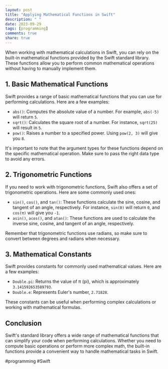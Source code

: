 ```yaml
---
layout: post
title: "Applying Mathematical Functions in Swift"
description: " "
date: 2023-09-29
tags: [programming]
comments: true
share: true
---
```


When working with mathematical calculations in Swift, you can rely on the built-in mathematical functions provided by the Swift standard library. These functions allow you to perform common mathematical operations without having to manually implement them.

## 1. Basic Mathematical Functions

Swift provides a range of basic mathematical functions that you can use for performing calculations. Here are a few examples:

- `abs()`: Computes the absolute value of a number. For example, `abs(-5)` will return `5`.
- `sqrt()`: Calculates the square root of a number. For instance, `sqrt(25)` will result in `5`.
- `pow()`: Raises a number to a specified power. Using `pow(2, 3)` will give you `8`.

It's important to note that the argument types for these functions depend on the specific mathematical operation. Make sure to pass the right data type to avoid any errors.

## 2. Trigonometric Functions

If you need to work with trigonometric functions, Swift also offers a set of trigonometric operations. Here are some commonly used ones:

- `sin()`, `cos()`, and `tan()`: These functions calculate the sine, cosine, and tangent of an angle, respectively. For instance, `sin(0)` will return `0`, and `cos(π)` will give you `-1`.
- `asin()`, `acos()`, and `atan()`: These functions are used to calculate the inverse sine, cosine, and tangent of an angle, respectively.

Remember that trigonometric functions use radians, so make sure to convert between degrees and radians when necessary.

## 3. Mathematical Constants

Swift provides constants for commonly used mathematical values. Here are a few examples:

- `Double.pi`: Returns the value of π (pi), which is approximately `3.141592653589793`.
- `Double.e`: Represents Euler's number, `2.71828`.

These constants can be useful when performing complex calculations or working with mathematical formulas.

## Conclusion

Swift's standard library offers a wide range of mathematical functions that can simplify your code when performing calculations. Whether you need to compute basic operations or perform more complex math, the built-in functions provide a convenient way to handle mathematical tasks in Swift.

#programming #Swift